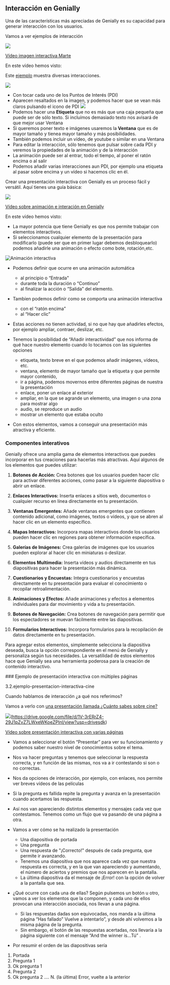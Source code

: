 ## Interacción en Genially

Una de las características más apreciadas de Genially es su capacidad para generar interacción con los usuarios.

Vamos a ver ejemplos de interacción


[![](https://raw.githubusercontent.com/javacasm/Iniciacion-Herramientas-Digitales-Aula/main/images/portada-3.2.ejemplo-imagen-interativa-marte.png)](https://drive.google.com/file/d/1juuXzPuDWPF7i1_Ujq0HwLmt0ZXFuf5h/view?usp=drivesdk)

[Vídeo imagen interactiva Marte](https://drive.google.com/file/d/1juuXzPuDWPF7i1_Ujq0HwLmt0ZXFuf5h/view?usp=drivesdk)

En este vídeo hemos visto:

Este [ejemplo](https://view.genial.ly/5c897761e1906b76bf4ac9cc/interactive-content-marte)  muestra diversas interacciones.

![](https://raw.githubusercontent.com/javacasm/Iniciacion-Herramientas-Digitales-Aula/main/images/plantillas-genially-marte.png)

* Con tocar cada uno de los Puntos de Interés (PDI)
* Aparecen resaltados en la imagen, y podemos hacer que se vean más claros pulsando el icono de PDI
![](https://raw.githubusercontent.com/javacasm/Iniciacion-Herramientas-Digitales-Aula/main/images/genially-icono-interaccion.png)
* Podemos hacer una **Etiqueta** que no es más que una caja pequeña que puede ser de sólo texto. Si incluímos demasiado texto nos avisará de que mejor usar Ventana
* Si queremos poner texto e imágenes usaremos la **Ventana** que es de mayor tamaño y tienea mayor tamaño y más posibilidades.
* También podemos incluir un vídeo, de youtube o similar en una Ventana
* Para editar la interacción, sólo tenemos que pulsar sobre cada PDI y veremos la propiedades de la animación y de la interacción
* La animación puede ser al entrar, todo el tiempo, al poner el ratón encima o al salir
* Podemos añadir varias interacciones aun PDI, por ejemplo una etiqueta al pasar sobre encima y un vídeo si hacemos clic en él.


Crear una presentación interactiva con Genially es un proceso fácil y versátil. Aquí tienes una guía básica:

[![](https://raw.githubusercontent.com/javacasm/Iniciacion-Herramientas-Digitales-Aula/main/images/portada-3.2.animacion-interaccion.png)](https://drive.google.com/file/d/15MaVa6spP4OcaZFEx3Cs89TgSUIh22Iq/view?usp=drivesdk)

[Vídeo sobre animación e interación en Genially](https://drive.google.com/file/d/15MaVa6spP4OcaZFEx3Cs89TgSUIh22Iq/view?usp=drivesdk)

En este vídeo hemos visto:

* La mayor potencia que tiene Genially es que nos permite trabajar con elementos interactivos. 
* Si seleccionamos cualquier elemento de la presentación para modificarlo (puede ser que en primer lugar debemos desbloquearlo) podemos añadirle una animación o efecto como bote, rotación,etc. 

![Animación interactiva](https://raw.githubusercontent.com/javacasm/Iniciacion-Herramientas-Digitales-Aula/main/images/genially-tipos-animacion.png)

* Podemos definir  que ocurre en una animación automática 

    - al principio o “Entrada"
    - durante toda la duración o “Continuo” 
    - al finalizar la acción o “Salida” del elemento. 
* Tambíen podemos definir como se comporta una animación interactiva 

    - con el “ratón encima” 
    - al “Hacer clic”
* Estas acciones no tienen actividad, si no que hay que añadirles efectos, por ejemplo ampliar, contraer, deslizar, etc.
* Tenemos la posibilidad de “Añadir interactividad” que nos informa de qué hace nuestro elemento cuando lo tocamos con las siguientes opciones

    - etiqueta, texto breve en el que podemos añadir imágenes, vídeos, etc. 
    - ventana, elemento de mayor tamaño que la etiqueta y que permite mayor contenido, 
    - ir a página, podemos movernos entre diferentes páginas de nuestra la presentación
    - enlace, poner un enlace al exterior
    - ampliar, en la que se agrande un elemento, una imagen o una zona para mostrar algo
    - audio, se reproduce un audio
    - mostrar un elemento que estaba oculto
* Con estos elementos, vamos a conseguir una presentación más atractiva y eficiente.


### Componentes interativos

Genially ofrece una amplia gama de elementos interactivos que puedes incorporar en tus creaciones para hacerlas más atractivas. Aquí algunos de los elementos que puedes utilizar:

1. **Botones de Acción:** Crea botones que los usuarios pueden hacer clic para activar diferentes acciones, como pasar a la siguiente diapositiva o abrir un enlace.

2. **Enlaces Interactivos:** Inserta enlaces a sitios web, documentos o cualquier recurso en línea directamente en tu presentación.

3. **Ventanas Emergentes:** Añade ventanas emergentes que contienen contenido adicional, como imágenes, textos o vídeos, y que se abren al hacer clic en un elemento específico.

4. **Mapas Interactivos:** Incorpora mapas interactivos donde los usuarios pueden hacer clic en regiones para obtener información específica.

5. **Galerías de Imágenes:** Crea galerías de imágenes que los usuarios pueden explorar al hacer clic en miniaturas o deslizar.

6. **Elementos Multimedia:** Inserta vídeos y audios directamente en tus diapositivas para hacer la presentación más dinámica.

7. **Cuestionarios y Encuestas:** Integra cuestionarios y encuestas directamente en tu presentación para evaluar el conocimiento o recopilar retroalimentación.

8. **Animaciones y Efectos:** Añade animaciones y efectos a elementos individuales para dar movimiento y vida a tu presentación.

9. **Botones de Navegación:** Crea botones de navegación para permitir que los espectadores se muevan fácilmente entre las diapositivas.

10. **Formularios Interactivos:** Incorpora formularios para la recopilación de datos directamente en tu presentación.

Para agregar estos elementos, simplemente selecciona la diapositiva deseada, busca la opción correspondiente en el menú de Genially y personaliza según tus necesidades. La versatilidad de estos elementos hace que Genially sea una herramienta poderosa para la creación de contenido interactivo.

### Ejemplo de presentación interactiva con múltiples páginas

3.2.ejemplo-presentacion-interactiva-cine

Cuando hablamos de interacción ¿a qué nos referimos? 

Vamos a verlo con [una presentación llamada ¿Cuánto sabes sobre cine?](https://view.genial.ly/65acf08599dd1b0014273274/interactive-content-cuanto-sabes-sobre-cine)

![](https://raw.githubusercontent.com/javacasm/Iniciacion-Herramientas-Digitales-Aula/main/images/portada-3.2.ejemplo-presentacion-interactiva-cine.png)(https://drive.google.com/file/d/1V-3rERrZ4-29J1pZvZ7LWxeWKoeZPlnl/view?usp=drivesdk)

[Vídeo sobre presentación interactiva con varias páginas](https://drive.google.com/file/d/1V-3rERrZ4-29J1pZvZ7LWxeWKoeZPlnl/view?usp=drivesdk)

* Vamos a seleccionar el botón “Presentar” para ver su funcionamiento y podemos saber nuestro nivel de conocimientos sobre el tema. 
* Nos va hacer preguntas y tenemos que seleccionar la respuesta correcta, y en función de las mismas, nos va a ir contestando si son o no correctas. 
* Nos da opciones de interacción, por ejemplo, con enlaces, nos permite ver breves vídeos de las películas
* Si la pregunta es fallida repite la pregunta y avanza en la presentación cuando acertamos las respuesta. 
* Así nos van apareciendo distintos elementos y mensajes cada vez que contestamos. Tenemos como un flujo que va pasando de una página a otra.
* Vamos a ver cómo se ha realizado la presentación

    - Una diapositiva de portada
    - Una pregunta
    - Una respuesta de "¡Correcto!" después de cada pregunta, que permite ir avanzando.
    - Tenemos una diapositiva que nos aparece cada vez que nuestra respuesta es correcta, y en la que van apareciendo y aumentando, el número de aciertos y premios que nos aparecen en la pantalla.
    - La última diapositiva da el mensaje de ¡Error! con la opción de volver a la pantalla que sea. 
* ¿Qué ocurre con cada una de ellas? Según pulsemos un botón u otro, vamos a ver los elementos que la componen, y cada uno de ellos provocan una interacción asociada, nos llevan a una página. 

    - Si las respuestas dadas son equivocadas, nos manda a la última página “Has fallado” Vuelve a intentarlo”, y desde ahí volvemos a la misma página de la pregunta. 
    - Sin embargo, el botón de las respuestas acertadas, nos llevaría a la página siguiente con el mensaje “And the winner is…Tú” .
* Por resumir el orden de las diapositivas sería

1. Portada
2. Pregunta 1
3. Ok pregunta 1
4. Pregunta 2
5. Ok pregunta 2
....
N. (la última) Error, vuelte a la anterior


